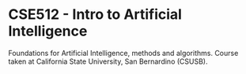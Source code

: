 # CSE512 - Intro to Artificial Intelligence
 Foundations for Artificial Intelligence, methods and algorithms.
 Course taken at California State University, San Bernardino (CSUSB).
